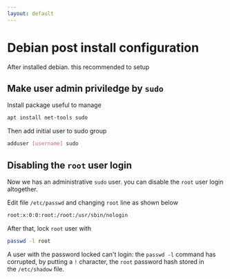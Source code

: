 ```yaml
---
layout: default
---
```

# Debian post install configuration

After installed debian. this recommended to setup

## Make user admin priviledge by `sudo`

Install package useful to manage

```sh
apt install net-tools sudo
```

Then add initial user to sudo group

```sh
adduser [username] sudo
```

## Disabling the `root` user login

Now we has an administrative `sudo` user. you can disable the `root` user login altogether.

Edit file `/etc/passwd` and changing `root` line as shown below

```sh
root:x:0:0:root:/root:/usr/sbin/nologin
```

After that, lock `root` user with

```sh
passwd -l root
```

A user with the password locked can't login: the `passwd -l` command has corrupted, by putting a `!` character, the `root` password hash stored in the `/etc/shadow` file.
